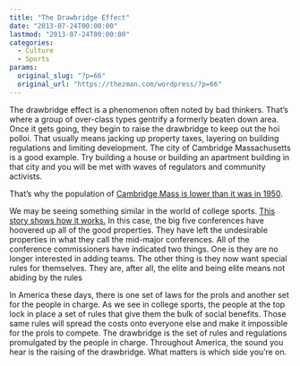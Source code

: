 ```yaml
---
title: "The Drawbridge Effect"
date: "2013-07-24T00:00:00"
lastmod: "2013-07-24T00:00:00"
categories:
  - Culture
  - Sports
params:
  original_slug: "?p=66"
  original_url: "https://thezman.com/wordpress/?p=66"
---
```


The drawbridge effect is a phenomenon often noted by bad
thinkers. That’s where a group of over-class types gentrify a formerly
beaten down area. Once it gets going, they begin to raise the drawbridge
to keep out the hoi polloi. That usually means jacking up property
taxes, layering on building regulations and limiting development. The
city of Cambridge Massachusetts is a good example. Try building a house
or building an apartment building in that city and you will be met with
waves of regulators and community activists.

That’s why the population of <a
href="http://takimag.com/article/the_fence_around_the_ivory_tower_steve_sailer/print#axzz2Zxt1JUQa"
rel="noopener" target="_blank">Cambridge Mass is lower than it was in
1950</a>.

We may be seeing something similar in the world of college sports. <a
href="http://bostonherald.com/sports/college/college_football/2013/07/will_5_power_conferences_break_away_from_fbs?utm_source=feedburner&amp;utm_medium=feed&amp;utm_campaign=Feed%3A+bostonherald%2Fsports%2Fcollege+%28College+-+BostonHerald.com%29"
rel="noopener" target="_blank">This story shows how it works.</a> In
this case, the big five conferences have hoovered up all of the good
properties. They have left the undesirable properties in what they call
the mid-major conferences. All of the conference commissioners have
indicated two things. One is they are no longer interested in adding
teams. The other thing is they now want special rules for themselves.
They are, after all, the elite and being elite means not abiding by the
rules

In America these days, there is one set of laws for the prols and
another set for the people in charge. As we see in college sports, the
people at the top lock in place a set of rules that give them the bulk
of social benefits. Those same rules will spread the costs onto everyone
else and make it impossible for the prols to compete. The drawbridge is
the set of rules and regulations promulgated by the people in charge.
Throughout America, the sound you hear is the raising of the drawbridge.
What matters is which side you’re on.
